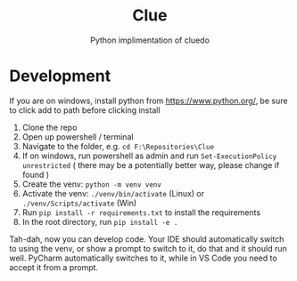 <h1 align="center">Clue</h1>
<p align="center">Python implimentation of cluedo</p>

# Development

If you are on windows, install python from https://www.python.org/, be sure to click add to path before clicking install

1. Clone the repo
2. Open up powershell / terminal
3. Navigate to the folder, e.g. `cd F:\Repositories\Clue`
4. If on windows, run powershell as admin and run `Set-ExecutionPolicy unrestricted` ( there may be a potentially better way, please change if found )
6. Create the venv: `python -m venv venv`
7. Activate the venv: `./venv/bin/activate` (Linux) or `./venv/Scripts/activate` (Win)
8. Run `pip install -r requirements.txt` to install the requirements
9. In the root directory, run `pip install -e .`

Tah-dah, now you can develop code. 
Your IDE should automatically switch to using the venv, or show a prompt to switch to it, do that and it should run well.
PyCharm automatically switches to it, while in VS Code you need to accept it from a prompt.

<!--
    At the top, maybe a logo centered?
    After the title and subtitle, maybe put an image here of the final product.
    And then info and how to install and set it up.
-->
